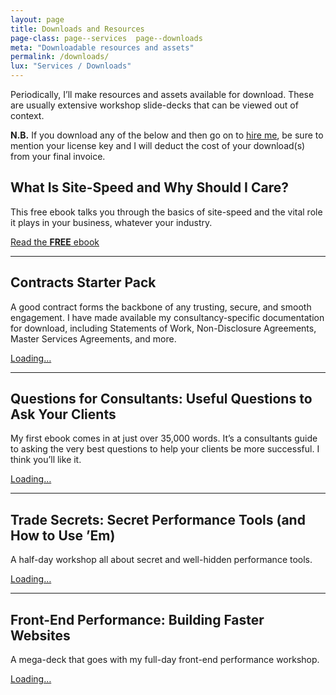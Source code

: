 ```yaml
---
layout: page
title: Downloads and Resources
page-class: page--services  page--downloads
meta: "Downloadable resources and assets"
permalink: /downloads/
lux: "Services / Downloads"
---
```


Periodically, I’ll make resources and assets available for download. These are
usually extensive workshop slide-decks that can be viewed out of context.

<p class="c-highlight"><strong>N.B.</strong> If you download any of the below
and then go on to <a href="/services/">hire me</a>, be sure to mention your
license key and I will deduct the cost of your download(s) from your final
invoice.</p>

## What Is Site-Speed and Why Should I Care?

This free ebook talks you through the basics of site-speed and the vital role it
plays in your business, whatever your industry.

<a href="./site-speed/" class="btn  btn--positive">Read the <b>FREE</b> ebook</a>

---

## Contracts Starter Pack

A good contract forms the backbone of any trusting, secure, and smooth
engagement. I have made available my consultancy-specific documentation for
download, including Statements of Work, Non-Disclosure Agreements, Master
Services Agreements, and more.

<div class="gumroad-product-embed" data-gumroad-product-id="contracts-starter-pack"><a href="https://csswizardry.gumroad.com/l/contracts-starter-pack">Loading…</a></div>

---

## Questions for Consultants: Useful Questions to Ask Your Clients

My first ebook comes in at just over 35,000 words. It’s a consultants guide to
asking the very best questions to help your clients be more successful. I think
you’ll like it.

<div class="gumroad-product-embed" data-gumroad-product-id="questions-for-consultants"><a href="https://gumroad.com/l/questions-for-consultants">Loading…</a></div>

- - -

## Trade Secrets: Secret Performance Tools (and How to Use ’Em)

A half-day workshop all about secret and well-hidden performance tools.

<div class="gumroad-product-embed" data-gumroad-product-id="trade-secrets"><a href="https://gumroad.com/l/trade-secrets">Loading…</a></div>

- - -

## Front-End Performance: Building Faster Websites

A mega-deck that goes with my full-day front-end performance workshop.

<div class="gumroad-product-embed" data-gumroad-product-id="perfmatters"><a href="https://gumroad.com/l/perfmatters">Loading…</a></div>
